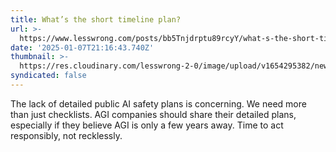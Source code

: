 ```yaml
---
title: What’s the short timeline plan?
url: >-
  https://www.lesswrong.com/posts/bb5Tnjdrptu89rcyY/what-s-the-short-timeline-plan
date: '2025-01-07T21:16:43.740Z'
thumbnail: >-
  https://res.cloudinary.com/lesswrong-2-0/image/upload/v1654295382/new_mississippi_river_fjdmww.jpg
syndicated: false
---
```

The lack of detailed public AI safety plans is concerning. We need more than just checklists. AGI companies should share their detailed plans, especially if they believe AGI is only a few years away. Time to act responsibly, not recklessly.
